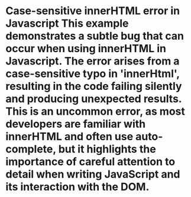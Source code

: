 # Case-sensitive innerHTML error in Javascript This example demonstrates a subtle bug that can occur when using innerHTML in Javascript. The error arises from a case-sensitive typo in 'innerHtml', resulting in the code failing silently and producing unexpected results. This is an uncommon error, as most developers are familiar with innerHTML and often use auto-complete, but it highlights the importance of careful attention to detail when writing JavaScript and its interaction with the DOM.